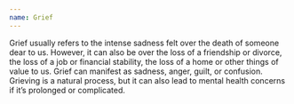 ```yaml
---
name: Grief
---
```

Grief usually refers to the intense sadness felt over the death of someone dear to us. However, it can also be over the loss of a friendship or divorce, the loss of a job or financial stability, the loss of a home or other things of value to us. Grief can manifest as sadness, anger, guilt, or confusion. Grieving is a natural process, but it can also lead to mental health concerns if it’s prolonged or complicated.
